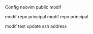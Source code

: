 Config neovim public
modif

modif repo principal
modif repo principal

modif test update ssh address
